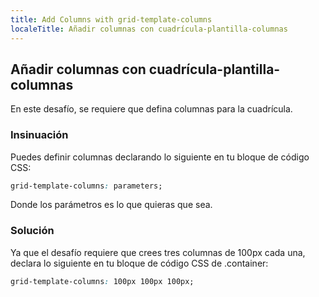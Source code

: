 ```yaml
---
title: Add Columns with grid-template-columns
localeTitle: Añadir columnas con cuadrícula-plantilla-columnas
---
```

## Añadir columnas con cuadrícula-plantilla-columnas

En este desafío, se requiere que defina columnas para la cuadrícula.

### Insinuación

Puedes definir columnas declarando lo siguiente en tu bloque de código CSS:

```css
grid-template-columns: parameters; 
```

Donde los parámetros es lo que quieras que sea.

### Solución

Ya que el desafío requiere que crees tres columnas de 100px cada una, declara lo siguiente en tu bloque de código CSS de .container:

```css
grid-template-columns: 100px 100px 100px; 

```